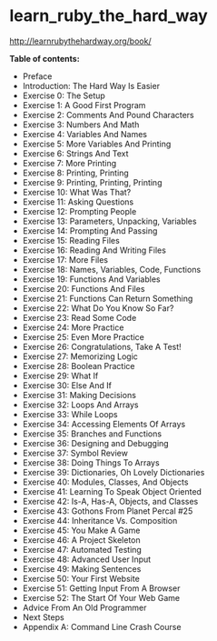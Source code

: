 # learn_ruby_the_hard_way

http://learnrubythehardway.org/book/

 **Table of contents:**

- Preface
- Introduction: The Hard Way Is Easier
- Exercise 0: The Setup
- Exercise 1: A Good First Program
- Exercise 2: Comments And Pound Characters
- Exercise 3: Numbers And Math
- Exercise 4: Variables And Names
- Exercise 5: More Variables And Printing
- Exercise 6: Strings And Text
- Exercise 7: More Printing
- Exercise 8: Printing, Printing
- Exercise 9: Printing, Printing, Printing
- Exercise 10: What Was That?
- Exercise 11: Asking Questions
- Exercise 12: Prompting People
- Exercise 13: Parameters, Unpacking, Variables
- Exercise 14: Prompting And Passing
- Exercise 15: Reading Files
- Exercise 16: Reading And Writing Files
- Exercise 17: More Files
- Exercise 18: Names, Variables, Code, Functions
- Exercise 19: Functions And Variables
- Exercise 20: Functions And Files
- Exercise 21: Functions Can Return Something
- Exercise 22: What Do You Know So Far?
- Exercise 23: Read Some Code
- Exercise 24: More Practice
- Exercise 25: Even More Practice
- Exercise 26: Congratulations, Take A Test!
- Exercise 27: Memorizing Logic
- Exercise 28: Boolean Practice
- Exercise 29: What If
- Exercise 30: Else And If
- Exercise 31: Making Decisions
- Exercise 32: Loops And Arrays
- Exercise 33: While Loops
- Exercise 34: Accessing Elements Of Arrays
- Exercise 35: Branches and Functions
- Exercise 36: Designing and Debugging
- Exercise 37: Symbol Review
- Exercise 38: Doing Things To Arrays
- Exercise 39: Dictionaries, Oh Lovely Dictionaries
- Exercise 40: Modules, Classes, And Objects
- Exercise 41: Learning To Speak Object Oriented
- Exercise 42: Is-A, Has-A, Objects, and Classes
- Exercise 43: Gothons From Planet Percal #25
- Exercise 44: Inheritance Vs. Composition
- Exercise 45: You Make A Game
- Exercise 46: A Project Skeleton
- Exercise 47: Automated Testing
- Exercise 48: Advanced User Input
- Exercise 49: Making Sentences
- Exercise 50: Your First Website
- Exercise 51: Getting Input From A Browser
- Exercise 52: The Start Of Your Web Game
- Advice From An Old Programmer
- Next Steps
- Appendix A: Command Line Crash Course
